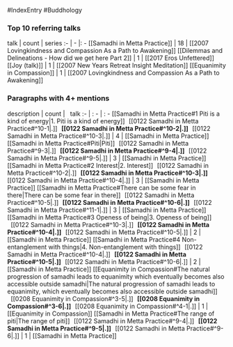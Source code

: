 #IndexEntry #Buddhology

### Top 10 referring talks
talk | count | series
:- | - |: -
[[Samadhi in Metta Practice]] | 18 | [[2007 Lovingkindness and Compassion As a Path to Awakening]]
[[Dilemmas and Delineations - How did we get here Part 2]] | 1 | [[2017 Eros Unfettered]]
[[Joy (talk)]] | 1 | [[2007 New Years Retreat Insight Meditation]]
[[Equanimity in Compassion]] | 1 | [[2007 Lovingkindness and Compassion As a Path to Awakening]]

### Paragraphs with 4+ mentions
description | count | &nbsp;&nbsp;talk
:- | : - | : -
[[Samadhi in Metta Practice#1 Piti is a kind of energy\|1. Piti is a kind of energy]] &nbsp;&nbsp;[[0122 Samadhi in Metta Practice#^10-1\|.]] &nbsp; **[[0122 Samadhi in Metta Practice#^10-2\|.]]** &nbsp; [[0122 Samadhi in Metta Practice#^10-3\|.]] | 4 | [[Samadhi in Metta Practice]]
[[Samadhi in Metta Practice#Piti\|Piti]] &nbsp;&nbsp;[[0122 Samadhi in Metta Practice#^9-3\|.]] &nbsp; **[[0122 Samadhi in Metta Practice#^9-4\|.]]** &nbsp; [[0122 Samadhi in Metta Practice#^9-5\|.]] | 3 | [[Samadhi in Metta Practice]]
[[Samadhi in Metta Practice#2 Interest\|2. Interest]] &nbsp;&nbsp;[[0122 Samadhi in Metta Practice#^10-2\|.]] &nbsp; **[[0122 Samadhi in Metta Practice#^10-3\|.]]** &nbsp; [[0122 Samadhi in Metta Practice#^10-4\|.]] | 3 | [[Samadhi in Metta Practice]]
[[Samadhi in Metta Practice#There can be some fear in there\|There can be some fear in there]] &nbsp;&nbsp;[[0122 Samadhi in Metta Practice#^10-5\|.]] &nbsp; **[[0122 Samadhi in Metta Practice#^10-6\|.]]** &nbsp; [[0122 Samadhi in Metta Practice#^11-1\|.]] | 3 | [[Samadhi in Metta Practice]]
[[Samadhi in Metta Practice#3 Openess of being\|3. Openess of being]] &nbsp;&nbsp;[[0122 Samadhi in Metta Practice#^10-3\|.]] &nbsp; **[[0122 Samadhi in Metta Practice#^10-4\|.]]** &nbsp; [[0122 Samadhi in Metta Practice#^10-5\|.]] | 2 | [[Samadhi in Metta Practice]]
[[Samadhi in Metta Practice#4 Non-entanglement with things\|4. Non-entanglement with things]] &nbsp;&nbsp;[[0122 Samadhi in Metta Practice#^10-4\|.]] &nbsp; **[[0122 Samadhi in Metta Practice#^10-5\|.]]** &nbsp; [[0122 Samadhi in Metta Practice#^10-6\|.]] | 2 | [[Samadhi in Metta Practice]]
[[Equanimity in Compassion#The natural progression of samadhi leads to equanimity which eventually becomes also accessible outside samadhi\|The natural progression of samadhi leads to equanimity, which eventually becomes also accessible outside samadhi]] &nbsp;&nbsp;[[0208 Equanimity in Compassion#^3-5\|.]] &nbsp; **[[0208 Equanimity in Compassion#^3-6\|.]]** &nbsp; [[0208 Equanimity in Compassion#^4-1\|.]] | 1 | [[Equanimity in Compassion]]
[[Samadhi in Metta Practice#The range of piti\|The range of piti]] &nbsp;&nbsp;[[0122 Samadhi in Metta Practice#^9-4\|.]] &nbsp; **[[0122 Samadhi in Metta Practice#^9-5\|.]]** &nbsp; [[0122 Samadhi in Metta Practice#^9-6\|.]] | 1 | [[Samadhi in Metta Practice]]

